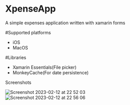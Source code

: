 # XpenseApp

A simple expenses application written with xamarin forms

#Supported platforms
  - iOS
  - MacOS
  
  
#Libraries
  - Xamarin Essentials(File picker)
  - MonkeyCache(For date persistence)
  
Screenshots

![Screenshot 2023-02-12 at 22 52 03](https://user-images.githubusercontent.com/99245350/218342312-e54ada3a-bed2-4b58-b782-b82c5a99638c.png)
![Screenshot 2023-02-12 at 22 56 06](https://user-images.githubusercontent.com/99245350/218342358-d4d946a9-9f49-4223-97fc-b04f51902240.png)
